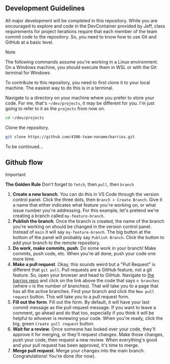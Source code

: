 ## Development Guidelines

All major development will be completed in this repository. While you are encouraged to explore and code in the DevContainer provided by Jeff, class requirements for project iterations require that each member of the team commit code to the repository. So, you need to know how to use Git and GitHub at a basic level.

> [!NOTE]
> The following commands assume you're working in a Linux environment. On a Windows machine, you should execute them in WSL or with the Git terminal for Windows

To contribute to this repository, you need to first clone it to your local machine. The easiest way to do this is in a terminal.

Navigate to a directory on your machine where you prefer to store your code. For me, that's `~/dev/projects`, it may be different for you. I'm just going to refer to it as the `projects` from now on.

```bash
cd ~/dev/projects
```

Clone the repository.

```bash
git clone https://github.com/4306-team-noname/barrios.git
```

To be continued...

## Github flow
> [!IMPORTANT] 
> __The Golden Rule__
> Don't forget to `fetch`, then `pull`, then `branch`
1. __Create a new branch__. You can do this in VS Code through the version control panel. Click the three dots, then `Branch > Create Branch`. Give it a name that either indicates what feature you're working on, or what issue number you're addressing. For this example, let's pretend we're creating a branch called `my-feature-branch`.
2. __Publish the branch__. Once the branch is created, the name of the branch you're working on should be changed in the version control panel. Instead of `main` it will say `my-feature-branch`. The big button at the bottom of the panel will probably say `Publish Branch`. Click the button to add your branch to the remote repository.
3. __Do work, make commits, push__. Do some work in your branch! Make commits, push code, etc. When you're all done, push your code one more time.
4. __Make a pull request__. Okay, this sounds weird but a "Pull Request" is different that `git pull`. Pull requests are a GitHub feature, not a git feature. So, open your browser and head to GitHub. Navigate to [the barrios repo](https://github.com/4306-team-noname/barrios) and click on the link above the code that says `n branches` (where `n` is the number of branches). That will take you to a page that has all the active branches. Find your branch and click the `New pull request` button. This will take you to a pull request form.
5. __Fill out the form__. Fill out the form. By default, it will have your last commit message as the pull request message. If you want to leave a comment, go ahead and do that too, especially if you think it will be helpful to whoever is reviewing your code. When you're ready, click the big, green `Create pull request` button.
6. __Wait for a review__. Once someone has looked over your code, they'll approve it for merging, or they'll request changes. Make those changes, push your code, then request a new review. When everything's good and your pull request has been approved, it's time to merge.
7. __Merge pull request__. Merge your changes into the main branch. Congratulations! You're done (for now).